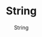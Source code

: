 ---
designer: Endless Knot
description: "Color%20Name%3A%20Strand%0AMaterial%3A%20Wool/Silk%0APile%3A%20CutStyle%3A%20Abstract"
image_primary: img/String-Strand-Photorealistic-scaled-600x749.jpg
image_secondary: ../../../images/blank.png
manufacturer: Endless Knot
href: https://endlessknotrugs.com/product/string-strand/
subtitle: String
tags: 
  - endless_knot
  - hand-knotted-rugs
title: String
image_thumb: img/String-Strand-Photorealistic-scaled-300x300.jpg
category: hand-knotted-rugs
slug: /manufacturers/endless-knot/hand-knotted-rugs/endless-knot-string
---